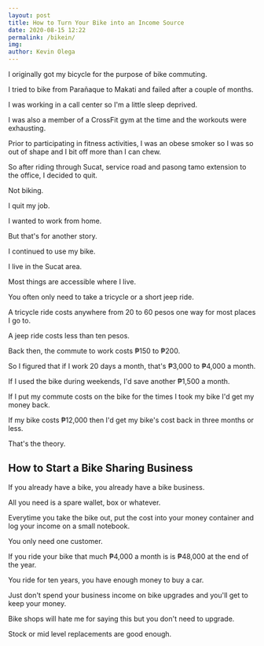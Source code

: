 ```yaml
--- 
layout: post 
title: How to Turn Your Bike into an Income Source
date: 2020-08-15 12:22
permalink: /bikein/ 
img: 
author: Kevin Olega 
--- 
```

I originally got my bicycle for the purpose of bike commuting.

I tried to bike from Parañaque to Makati and failed after a couple of months.

I was working in a call center so I'm a little sleep deprived.

I was also a member of a CrossFit gym at the time and the workouts were exhausting.

Prior to participating in fitness activities, I was an obese smoker so I was so out of shape and I bit off more than I can chew.

So after riding through Sucat, service road and pasong tamo extension to the office, I decided to quit.

Not biking.

I quit my job.

I wanted to work from home.

But that's for another story.

I continued to use my bike.

I live in the Sucat area. 

Most things are accessible where I live.

You often only need to take a tricycle or a short jeep ride.

A tricycle ride costs anywhere from 20 to 60 pesos one way for most places I go to.

A jeep ride costs less than ten pesos.

Back then, the commute to work costs ₱150 to ₱200.

So I figured that if I work 20 days a month, that's ₱3,000 to ₱4,000 a month.

If I used the bike during weekends, I'd save another ₱1,500 a month.

If I put my commute costs on the bike for the times I took my bike I'd get my money back.

If my bike costs ₱12,000 then I'd get my bike's cost back in three months or less.

That's the theory.

## How to Start a Bike Sharing Business

If you already have a bike, you already have a bike business.

All you need is a spare wallet, box or whatever. 

Everytime you take the bike out, put the cost into your money container and log your income on a small notebook.

You only need one customer.

If you ride your bike that much ₱4,000 a month is is ₱48,000 at the end of the year.

You ride for ten years, you have enough money to buy a car.

Just don't spend your business income on bike upgrades and you'll get to keep your money.

Bike shops will hate me for saying this but you don't need to upgrade.

Stock or mid level replacements are good enough.